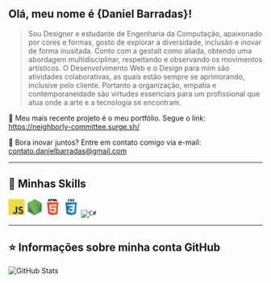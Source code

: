 ## Olá, meu nome é <strong>{Daniel Barradas}!</strong>

> Sou Designer e estudante de Engenharia da Computação, apaixonado por cores e formas, gosto de explorar a diversidade, inclusão e inovar de forma inusitada. Conto com a gestalt como aliada, obtendo uma abordagem multidisciplinar, respeitando e observando os movimentos artísticos. O Desenvolvimento Web e o Design para mim são atividades colaborativas, as quais estão sempre se aprimorando, inclusive pelo cliente. Portanto a organização, empatia e contemporaneidade são virtudes essenciais para um profissional que atua onde a arte e a tecnologia se encontram.

🔭 Meu mais recente projeto é o meu portfólio. Segue o link: https://neighborly-committee.surge.sh/

💬 Bora inovar juntos? Entre em contato comigo via e-mail: contato.danielbarradas@gmail.com

----

## 🚀 Minhas Skills

<code><img height="32" src="https://raw.githubusercontent.com/github/explore/80688e429a7d4ef2fca1e82350fe8e3517d3494d/topics/javascript/javascript.png" alt="Javascript"/></code>
<code><img height="32" src="https://raw.githubusercontent.com/github/explore/80688e429a7d4ef2fca1e82350fe8e3517d3494d/topics/nodejs/nodejs.png" alt="Nodejs"/></code>
<code><img height="32" src="https://raw.githubusercontent.com/github/explore/80688e429a7d4ef2fca1e82350fe8e3517d3494d/topics/html/html.png" alt="HTML5"/></code>
<code><img height="32" src="https://raw.githubusercontent.com/github/explore/80688e429a7d4ef2fca1e82350fe8e3517d3494d/topics/css/css.png" alt="CSS"/></code>
<code><img height="32" src="https://raw.githubusercontent.com/github/explore/80688e429a7d4ef2fca1e82350fe8e3517d3494d/topics/cs/cs.png" alt="C#"/></code>


---

## ⭐ Informações sobre minha conta GitHub
![GitHub Stats](https://github-readme-stats.vercel.app/api?username=barradasdan&show_icons=true)
